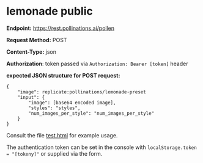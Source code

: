 # lemonade public


**Endpoint:** https://rest.pollinations.ai/pollen

**Request Method:** POST

**Content-Type:** json

**Authorization**: token passed via `Authorization: Bearer [token]` header


**expected JSON structure for POST request:**
```
{
    "image": replicate:pollinations/lemonade-preset
    "input": {
        "image": [base64 encoded image],
        "styles": "styles",
        "num_images_per_style": "num_images_per_style"
    }
}
```

Consult the file [test.html](test.html) for example usage. 

The authentication token can be set in the console with `localStorage.token = "[tokeny]"` or supplied via the form.